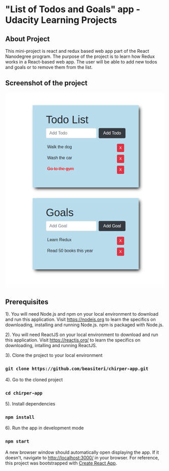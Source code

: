 # "List of Todos and Goals" app - Udacity Learning Projects

## About Project
This mini-project is react and redux based web app part of the React Nanodegree program.
The purpose of the project is to learn how Redux works in a React-based web app.
The user will be able to add new todos and goals or to remove them from the list.

## Screenshot of the project
<img src="readmeImage/screenshot-todos-and-goals-list.png">

## Prerequisites
1). You will need Node.js and npm on your local environment to download and run this application. 
Visit https://nodejs.org to learn the specifics on downloading, installing and running Node.js. npm is packaged with Node.js.

2). You will need ReactJS on your local environment to download and run this application. 
Visit https://reactjs.org/ to learn the specifics on downloading, intalling and running ReactJS.

3). Clone the project to your local environment
### `git clone https://github.com/beasiteri/chirper-app.git`

4). Go to the cloned project
### `cd chirper-app`

5). Install dependencies
### `npm install`

6). Run the app in development mode
### `npm start`

A new browser window should automatically open displaying the app.  If it doesn't, navigate to [http://localhost:3000/](http://localhost:3000/) in your browser.
For reference, this project was bootstrapped with [Create React App](https://github.com/facebook/create-react-app).
